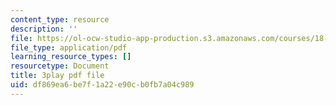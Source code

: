 ```yaml
---
content_type: resource
description: ''
file: https://ol-ocw-studio-app-production.s3.amazonaws.com/courses/18-01sc-single-variable-calculus-fall-2010/df869ea6be7f1a22e90cb0fb7a04c989_aeXp1zC6Hls.pdf
file_type: application/pdf
learning_resource_types: []
resourcetype: Document
title: 3play pdf file
uid: df869ea6-be7f-1a22-e90c-b0fb7a04c989
---
```

